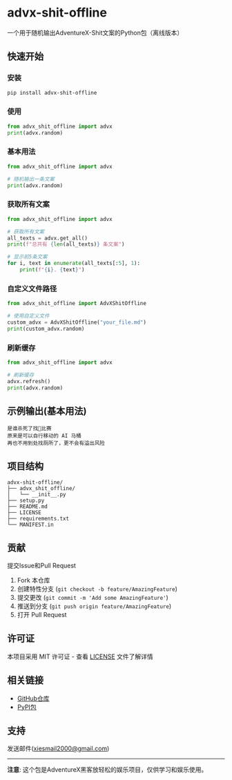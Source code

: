 # advx-shit-offline

一个用于随机输出AdventureX-Shit文案的Python包（离线版本）

## 快速开始

### 安装

```bash
pip install advx-shit-offline
```

### 使用

```python
from advx_shit_offline import advx
print(advx.random)
```

### 基本用法

```python
from advx_shit_offline import advx

# 随机输出一条文案
print(advx.random)
```

### 获取所有文案

```python
from advx_shit_offline import advx

# 获取所有文案
all_texts = advx.get_all()
print(f"总共有 {len(all_texts)} 条文案")

# 显示前5条文案
for i, text in enumerate(all_texts[:5], 1):
    print(f"{i}. {text}")
```

### 自定义文件路径

```python
from advx_shit_offline import AdvXShitOffline

# 使用自定义文件
custom_advx = AdvXShitOffline("your_file.md")
print(custom_advx.random)
```

### 刷新缓存

```python
from advx_shit_offline import advx

# 刷新缓存
advx.refresh()
print(advx.random)
```

## 示例输出(基本用法)

```
是谁杀死了找💩比赛
原来是可以自行移动的 AI 马桶
再也不用到处找厕所了，更不会有溢出风险
```

## 项目结构

```
advx-shit-offline/
├── advx_shit_offline/
│   └── __init__.py          
├── setup.py                 
├── README.md               
├── LICENSE                 
├── requirements.txt        
└── MANIFEST.in            
```

## 贡献

提交Issue和Pull Request

1. Fork 本仓库
2. 创建特性分支 (`git checkout -b feature/AmazingFeature`)
3. 提交更改 (`git commit -m 'Add some AmazingFeature'`)
4. 推送到分支 (`git push origin feature/AmazingFeature`)
5. 打开 Pull Request

## 许可证

本项目采用 MIT 许可证 - 查看 [LICENSE](advx_shit_offline/LICENSE) 文件了解详情

## 相关链接

- [GitHub仓库](https://github.com/RATING3PRO/advx-shit-offline)
- [PyPI包](https://pypi.org/project/advx-shit-offline/)

## 支持

发送邮件(xiesmail2000@gmail.com)

---

**注意**: 这个包是AdventureX黑客放轻松的娱乐项目，仅供学习和娱乐使用。 
